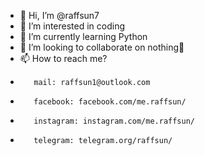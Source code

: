 - 👋 Hi, I’m @raffsun7
- 👀 I’m interested in coding
- 🌱 I’m currently learning Python
- 💞️ I’m looking to collaborate on nothing🤪
- 📫 How to reach me?
-        mail: raffsun1@outlook.com
-        facebook: facebook.com/me.raffsun/
-        instagram: instagram.com/me.raffsun/
-        telegram: telegram.org/raffsun/

<!---
raffsun7/raffsun7 is a ✨ special ✨ repository because its `README.md` (this file) appears on your GitHub profile.
You can click the Preview link to take a look at your changes.
--->
